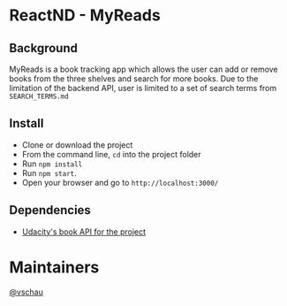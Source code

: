 # ReactND - MyReads

## Background
MyReads is a book tracking app which allows the user can add or remove books from the three shelves and search for more books.  Due to the limitation of the backend API, user is limited to a set of search terms from `SEARCH_TERMS.md`

## Install
- Clone or download the project
- From the command line, `cd` into the project folder
- Run `npm install`
- Run `npm start`.
- Open your browser and go to `http://localhost:3000/`

## Dependencies
- [Udacity's book API for the project](https://reactnd-books-api.udacity.com)

# Maintainers
[@vschau](https://github.com/vschau)
